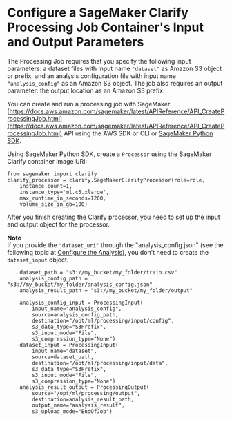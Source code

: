 # Configure a SageMaker Clarify Processing Job Container's Input and Output Parameters<a name="clarify-processing-job-configure-parameters"></a>

The Processing Job requires that you specify the following input parameters: a dataset files with input name `"dataset"` as Amazon S3 object or prefix, and an analysis configuration file with input name `"analysis_config"` as an Amazon S3 object\. The job also requires an output parameter: the output location as an Amazon S3 prefix\.

You can create and run a processing job with SageMaker [https://docs.aws.amazon.com/sagemaker/latest/APIReference/API_CreateProcessingJob.html](https://docs.aws.amazon.com/sagemaker/latest/APIReference/API_CreateProcessingJob.html) API using the AWS SDK or CLI or [SageMaker Python SDK](https://sagemaker.readthedocs.io/)\.

Using SageMaker Python SDK, create a `Processor` using the SageMaker Clarify container image URI:

```
from sagemaker import clarify
clarify_processor = clarify.SageMakerClarifyProcessor(role=role,
    instance_count=1,
    instance_type='ml.c5.xlarge',
    max_runtime_in_seconds=1200,
    volume_size_in_gb=100)
```

After you finish creating the Clarify processor, you need to set up the input and output object for the processor\. 

**Note**  
If you provide the `"dataset_uri"` through the "analysis\_config\.json" \(see the following topic at [Configure the Analysis](clarify-processing-job-configure-analysis.md)\), you don't need to create the `dataset_input` object\.

```
    dataset_path = "s3://my_bucket/my_folder/train.csv"
    analysis_config_path = "s3://my_bucket/my_folder/analysis_config.json"
    analysis_result_path = "s3://my_bucket/my_folder/output"
    
    analysis_config_input = ProcessingInput(
        input_name="analysis_config",
        source=analysis_config_path,
        destination="/opt/ml/processing/input/config",
        s3_data_type="S3Prefix",
        s3_input_mode="File",
        s3_compression_type="None")
    dataset_input = ProcessingInput(
        input_name="dataset",
        source=dataset_path,
        destination="/opt/ml/processing/input/data",
        s3_data_type="S3Prefix",
        s3_input_mode="File",
        s3_compression_type="None")
    analysis_result_output = ProcessingOutput(
        source="/opt/ml/processing/output",
        destination=analysis_result_path,
        output_name="analysis_result",
        s3_upload_mode="EndOfJob")
```